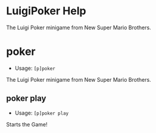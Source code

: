 # LuigiPoker Help

The Luigi Poker minigame from New Super Mario Brothers.

# poker
 - Usage: `[p]poker `

The Luigi Poker minigame from New Super Mario Brothers.

## poker play
 - Usage: `[p]poker play `

Starts the Game!

